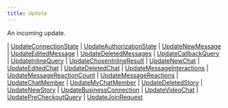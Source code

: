 ```yaml
---
title: Update
---
```


An incoming update.

<div class="font-mono whitespace-pre"><span class="opacity-50">| </span><a href="/types/updateconnectionstate"  >UpdateConnectionState</a><span class="opacity-50">
| </span><a href="/types/updateauthorizationstate"  >UpdateAuthorizationState</a><span class="opacity-50">
| </span><a href="/types/updatenewmessage"  >UpdateNewMessage</a><span class="opacity-50">
| </span><a href="/types/updateeditedmessage"  >UpdateEditedMessage</a><span class="opacity-50">
| </span><a href="/types/updatedeletedmessages"  >UpdateDeletedMessages</a><span class="opacity-50">
| </span><a href="/types/updatecallbackquery"  >UpdateCallbackQuery</a><span class="opacity-50">
| </span><a href="/types/updateinlinequery"  >UpdateInlineQuery</a><span class="opacity-50">
| </span><a href="/types/updatechoseninlineresult"  >UpdateChosenInlineResult</a><span class="opacity-50">
| </span><a href="/types/updatenewchat"  >UpdateNewChat</a><span class="opacity-50">
| </span><a href="/types/updateeditedchat"  >UpdateEditedChat</a><span class="opacity-50">
| </span><a href="/types/updatedeletedchat"  >UpdateDeletedChat</a><span class="opacity-50">
| </span><a href="/types/updatemessageinteractions"  >UpdateMessageInteractions</a><span class="opacity-50">
| </span><a href="/types/updatemessagereactioncount"  >UpdateMessageReactionCount</a><span class="opacity-50">
| </span><a href="/types/updatemessagereactions"  >UpdateMessageReactions</a><span class="opacity-50">
| </span><a href="/types/updatechatmember"  >UpdateChatMember</a><span class="opacity-50">
| </span><a href="/types/updatemychatmember"  >UpdateMyChatMember</a><span class="opacity-50">
| </span><a href="/types/updatedeletedstory"  >UpdateDeletedStory</a><span class="opacity-50">
| </span><a href="/types/updatenewstory"  >UpdateNewStory</a><span class="opacity-50">
| </span><a href="/types/updatebusinessconnection"  >UpdateBusinessConnection</a><span class="opacity-50">
| </span><a href="/types/updatevideochat"  >UpdateVideoChat</a><span class="opacity-50">
| </span><a href="/types/updateprecheckoutquery"  >UpdatePreCheckoutQuery</a><span class="opacity-50">
| </span><a href="/types/updatejoinrequest"  >UpdateJoinRequest</a></div>

